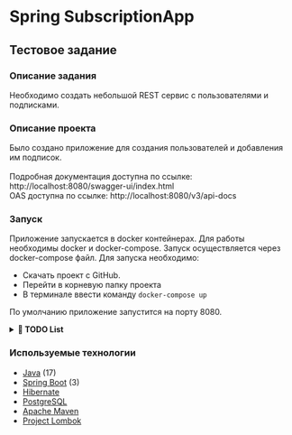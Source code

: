# Spring SubscriptionApp
## Тестовое задание

### Описание задания
Необходимо создать небольшой REST сервис с пользователями и подписками.

### Описание проекта
Было создано приложение для создания пользователей и добавления им подписок.
<br>
<br>Подробная документация доступна по ссылке: http://localhost:8080/swagger-ui/index.html <br>
OAS доступна по ссылке: http://localhost:8080/v3/api-docs

### Запуск
Приложение запускается в docker контейнерах.
Для работы необходимы docker и docker-compose.
Запуск осуществляется через docker-compose файл.
Для запуска необходимо:
- Скачать проект с GitHub.
- Перейти в корневую папку проекта
- В терминале ввести команду ```docker-compose up```


По умолчанию приложение запустится на порту 8080.
<details>
<summary><strong>📝 TODO List</strong></summary>

### Задачи на будущее:
- [ ] Добавить сообщения для ошибок. Добавить локализацию сообщений.
- [ ] Доработать уникальность имен и email пользователей.
- [ ] Добавить DTO модели для корректных ответов.
- [ ] Разработать сервис для работы с подписками.
- [ ] Доработать логирование.
- [ ] Добавить тесты.
</details>

### Используемые технологии
+ [Java](https://www.java.com/) (17)
+ [Spring Boot](https://spring.io/projects/spring-boot) (3)
+ [Hibernate](https://hibernate.org)
+ [PostgreSQL](https://www.postgresql.org)
+ [Apache Maven](https://maven.apache.org)
+ [Project Lombok](https://projectlombok.org)